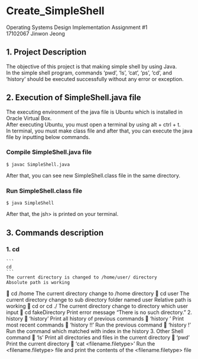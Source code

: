 # Create_SimpleShell
Operating Systems Design Implementation Assignment #1<br>
17102067 Jinwon Jeong

## 1. Project Description
The objective of this project is that making simple shell by using Java. <br>
In the simple shell program, commands ‘pwd’, ‘ls’, ‘cat’, ‘ps’, ‘cd’, and ‘history’ should be executed successfully without any error or exception. <br>

## 2. Execution of SimpleShell.java file
The executing environment of the java file is Ubuntu which is installed in Oracle Virtual Box.<br>
After executing Ubuntu, you must open a terminal by using alt + ctrl + t. <br>
In terminal, you must make class file and after that, you can execute the java file by inputting below commands.<br>
### Compile SimpleShell.java file<br>
```
$ javac SimpleShell.java
```
After that, you can see new SimpleShell.class file in the same directory.<br>
### Run SimpleShell.class file
```
$ java SimpleShell
```
After that, the jsh> is printed on your terminal.

## 3. Commands description
### 1. cd
	```
	cd
	```
    The current directory is changed to /home/user/ directory
    Absolute path is working
	cd /home
    The current directory change to /home directory
	cd user
    The current directory change to sub directory folder named user
    Relative path is working
	cd <any existing directory> or cd ./<any existing directory>
    The current directory change to <any existing directory> directory which user input
	cd fakeDirectory
    Print error message “There is no such directory.”
2.	history
	‘history’
    Print all history of previous commands
	‘history <number>’
    Print most recent <number> commands 
	‘history !!’
    Run the previous command
	‘history !<number>’
    Run the command which matched with <number> index in the history
3.	Other Shell command
	‘ls’
	Print all directories and files in the current directory
	‘pwd’
Print the current directory
	‘cat <filename.filetype>’
Run the <filename.filetype> file and print the contents of the <filename.filetype> file
